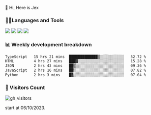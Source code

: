  👋 Hi, Here is Jex

 

### 🧑‍💻Languages and Tools

<code><a href="https://react.dev"><img src="https://api.iconify.design/logos:react.svg" /></a></code>
<code><a href="https://github.com/vuejs/core"><img src="https://api.iconify.design/logos:vue.svg" /></a></code> 
<code><a href="https://github.com/microsoft/TypeScript"><img src="https://api.iconify.design/logos:typescript-icon.svg" /></a></code>
<code><a href="https://threejs.org/"><img src="https://api.iconify.design/logos:threejs.svg" /></a></code>

### 📊 Weekly development breakdown

<!--START_SECTION:waka-->

```txt
TypeScript   15 hrs 21 mins  █████████████▒░░░░░░░░░░░   52.72 %
HTML         4 hrs 27 mins   ███▓░░░░░░░░░░░░░░░░░░░░░   15.28 %
JSON         2 hrs 43 mins   ██▒░░░░░░░░░░░░░░░░░░░░░░   09.36 %
JavaScript   2 hrs 16 mins   ██░░░░░░░░░░░░░░░░░░░░░░░   07.82 %
Python       2 hrs 3 mins    █▓░░░░░░░░░░░░░░░░░░░░░░░   07.04 %
```

<!--END_SECTION:waka-->


### 👀 Visitors Count

![gh_visitors](https://profile-counter.glitch.me/jexlau/count.svg)

start at 06/10/2023.
